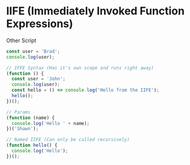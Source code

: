 <!DOCTYPE html>
<html lang="en">
  <head>
    <meta charset="UTF-8" />
    <meta http-equiv="X-UA-Compatible" content="IE=edge" />
    <meta name="viewport" content="width=device-width, initial-scale=1.0" />
    <title>IIFE (Immediately Invoked Function Expressions)</title>
  </head>
  <body>
    <h1>IIFE (Immediately Invoked Function Expressions)</h1>
    <script src="otherscript.js"></script>
    <script src="script.js"></script>
  </body>
</html>

Other Script
```js
const user = 'Brad';
console.log(user);
```

```js
// IFFE Syntax (Has it's own scope and runs right away)
(function () {
  const user = 'John';
  console.log(user);
  const hello = () => console.log('Hello from the IIFE');
  hello();
})();

// Params
(function (name) {
  console.log('Hello ' + name);
})('Shawn');

// Named IIFE (Can only be called recursively)
(function hello() {
  console.log('Hello');
})();
```
